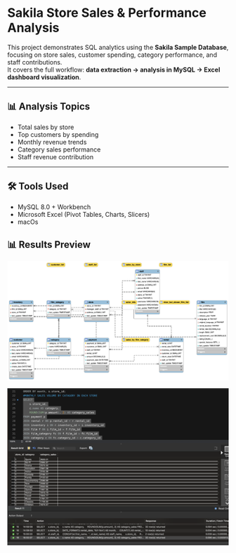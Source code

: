 # Sakila Store Sales & Performance Analysis

This project demonstrates SQL analytics using the **Sakila Sample Database**, focusing on store sales, customer spending, category performance, and staff contributions.  
It covers the full workflow: **data extraction → analysis in MySQL → Excel dashboard visualization**.

---

## 📊 Analysis Topics
- Total sales by store
- Top customers by spending
- Monthly revenue trends
- Category sales performance
- Staff revenue contribution

---

## 🛠 Tools Used
- MySQL 8.0 + Workbench
- Microsoft Excel (Pivot Tables, Charts, Slicers)
- macOs

## 📊 Results Preview

![ER Diagram](../Images/Sakila%20_er_diagram.png)


![Query Example](../Images/Sakila_query_execution_example.png)

